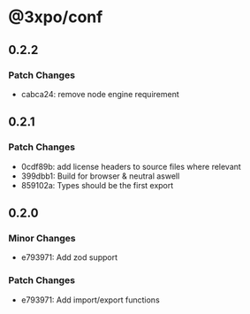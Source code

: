 # @3xpo/conf

## 0.2.2

### Patch Changes

- cabca24: remove node engine requirement

## 0.2.1

### Patch Changes

- 0cdf89b: add license headers to source files where relevant
- 399dbb1: Build for browser & neutral aswell
- 859102a: Types should be the first export

## 0.2.0

### Minor Changes

- e793971: Add zod support

### Patch Changes

- e793971: Add import/export functions
